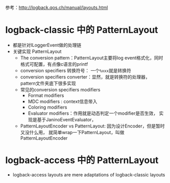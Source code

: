 参考：http://logback.qos.ch/manual/layouts.html

# logback-classic 中的 PatternLayout
- 都是针对ILoggerEvent做的处理链
- 关键实现 PatternLayout
    - The conversion pattern：PatternLayout主要将log event格式化，同时格式可配置，有点像c语言的printf
    - conversion specifiers 转换符号： 一个`%xxx`就是转换符
    - conversion specifiers converter：显然，就是转换符的处理器， pattern文件夹底下很多实现
    - 常见的conversion specifiers modifiers
        - Format modifiers
        - MDC modifiers : context信息带入
        - Coloring modifiers
        - Evaluator modifiers：作用就是动态判定一个modifier是否生效， 实现是基于JaninoEventEvaluator，
    - PatternLayoutEncoder vs PatternLayout: 因为设计Encoder，但是暂时又没什么用， 就简单wrap一下PatternLayout，叫做PatternLayoutEncoder

# logback-access 中的 PatternLayout
- logback-access layouts are mere adaptations of logback-classic layouts
